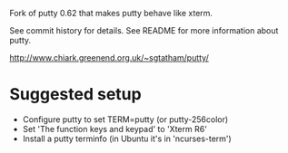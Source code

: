 Fork of putty 0.62 that makes putty behave like xterm.

See commit history for details.
See README for more information about putty.
    
http://www.chiark.greenend.org.uk/~sgtatham/putty/

Suggested setup
===============

- Configure putty to set TERM=putty (or putty-256color)
- Set 'The function keys and keypad' to 'Xterm R6'
- Install a putty terminfo (in Ubuntu it's in 'ncurses-term')
